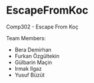 # EscapeFromKoc
Comp302 - Escape From Koç

Team Members: 
- Bera Demirhan
- Furkan Özgültekin
- Gülbarin Maçin
- Irmak Ilgaz
- Yusuf Büzüt
